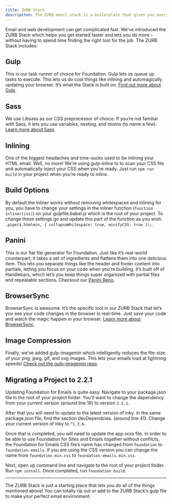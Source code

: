 ```yaml
---
title: ZURB Stack
descripiton: The ZURB email stack is a boilerplate that gives you everything you need to develop and test HTML emails.
---
```


Email and web development can get complicated fast. We’ve introduced the ZURB Stack which helps you get started faster and lets you do more - without having to spend time finding the right tool for the job. The ZURB Stack includes:

## Gulp
This is our task runner of choice for Foundation. Gulp lets us queue up tasks to execute. This lets us do cool things like inlining and automagically updating your browser. It’s what the Stack is built on. [Find out more about Gulp](http://gulpjs.com/).

## Sass
We use Libsass as our CSS preprocessor of choice. If you’re not familiar with Sass, it lets you use variables, nesting, and mixins (to name a few). [Learn more about Sass](http://sass-lang.com/).

## Inlining
One of the biggest headaches and time-sucks used to be inlining your HTML email. Well, no more! We’re using gulp-inline to to scan your CSS file and automatically inject your CSS when you’re ready. Just run `npm run build` in your project when you’re ready to inline.

## Build Options
By default the inliner works without removing whitespaces and inlining for you, you have to change your settings in the inliner function (`function inliner(css)`) on your gulpfile.babel.js which is the root of your project. To change these settings go and update this part of the function as you wish: ``` .pipe($.htmlmin, { collapseWhitespace: true, minifyCSS: true }); ```.

## Panini
This is our flat file generator for Foundation. Just like it’s real-world counterpart, it takes a set of ingredients and flattens them into one delicious item. This lets you separate things like the header and footer content into partials, letting you focus on your code when you’re building. It’s built off of Handlebars, which let’s you keep things super organized with partial files and repeatable sections. Checkout our [Panini Repo](https://github.com/zurb/panini).

## BrowserSync
BrowserSync is awesome. It’s the specific tool in our ZURB Stack that let’s you see your code changes in the browser in real-time. Just save your code and watch the magic happen in your browser. [Learn more about BrowserSync](https://www.browsersync.io/).

## Image Compression
Finally, we’ve added gulp-imagemin which intelligently reduces the file-size of your png, jpeg, gif, and svg images. This lets your emails load at lightning speeds! [Check out the gulp-imagemin repo](https://github.com/sindresorhus/gulp-imagemin).

## Migrating a Project to 2.2.1
Updating Foundation for Emails is quite easy. Navigate to your package.json file in the root of your project folder. You'll want to change the dependency from your current version (around line 16) to version `2.2.1`.

After that you will need to update to the latest version of inky. In the same package.json file, find the section devDependcies. (around line 41). Change your current version of inky to `^1.3.6`.

Once that is completed, you will need to update the app.scss file.  In order to be able to use Foundation for Sites and Emails together without conflicts, the Foundation for Emails CSS file’s name has changed from `foundation` to `foundation-emails`. If you are using the CSS version you can change the name from `foundation.min.css` to `foundation-emails.min.css`.

Next, open up command line and navigate to the root of your project folder. Run `npm install`. Once completed, run `foundation build`.

---

The ZURB Stack is just a starting place that lets you do all of the things mentioned above! You can totally rip out or add to the ZURB Stack’s gulp file to make your perfect email environment.
